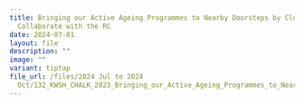 ```yaml
---
title: Bringing our Active Ageing Programmes to Nearby Doorsteps by Close
  Collaborate with the RC
date: 2024-07-01
layout: file
description: ""
image: ""
variant: tiptap
file_url: /files/2024 Jul to 2024
  Oct/132_KWSH_CHALK_2023_Bringing_our_Active_Ageing_Programmes_to_Nearby_Doorsteps_by_Close_Collaborate_with_the_Resident_s_Committees.pdf
---
```

